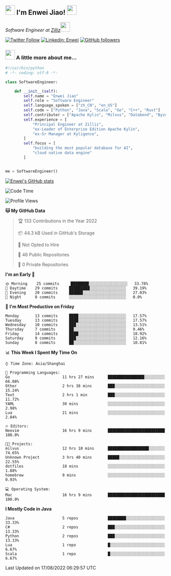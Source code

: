 <h2><img src="https://emojis.slackmojis.com/emojis/images/1531849430/4246/blob-sunglasses.gif?1531849430" width="30"/> I'm  Enwei Jiao! <img src="https://media.giphy.com/media/juBt25nT1KGys/giphy.gif" width=30> </h2>
<!-- <img align='right' src="https://media.giphy.com/media/M9gbBd9nbDrOTu1Mqx/giphy.gif" width="230"> -->
<p><em>Software Engineer at <a href="https://zilliz.com/">Zilliz</a><img src="https://media.giphy.com/media/WUlplcMpOCEmTGBtBW/giphy.gif" width="30"></em></p>

[![Twitter Follow](https://img.shields.io/twitter/follow/misteranmol?label=Follow)](https://twitter.com/intent/follow?screen_name=EnweiJiao)
[![Linkedin: Enwei](https://img.shields.io/badge/-enwei-blue?style=&logo=Linkedin&logoColor=white&link=https://www.linkedin.com/in/enwei-jiao-41192a97)](https://www.linkedin.com/in/enwei-jiao-41192a97/)
[![GitHub followers](https://img.shields.io/github/followers/jiaoew1991?label=Follow&style=social)](https://github.com/jiaoew1991)


### <img src="https://media.giphy.com/media/VgCDAzcKvsR6OM0uWg/giphy.gif" width="30"> A little more about me...  

```python
#!/usr/bin/python
# -*- coding: utf-8 -*-

class SoftwareEngineer:

    def __init__(self):
        self.name = "Enwei Jiao"
        self.role = "Software Engineer"
        self.language_spoken = ["zh_CN", "en_US"]
        self.code = ["Python", "Java", "Scala", "Go", "C++", "Rust"]
        self.contributer = ["Apache Kylin", "Milvus", "Databend", "Byzer-Lang"]
        self.experience = [
            "Principal Engineer at Zilliz",
            "ex-Leader of Enterprise Edition Apache Kylin",
            "ex-Sr Manager at Kyligence",
        ]
        self.focus = [
            "building the most popular database for AI",
            "cloud native data engine"
        ]


me = SoftwareEngineer()
```

[![Enwei's GitHub stats](https://github-readme-stats.vercel.app/api?username=jiaoew1991&count_private=true&show_icons=true)](https://github.com/jiaoew1991/jiaoew1991)

<!-- [![Top Langs](https://github-readme-stats.vercel.app/api/top-langs/?username=jiaoew1991&layout=compact)](https://github.com/jiaoew1991/jiaoew1991) -->

<!--START_SECTION:waka-->
![Code Time](http://img.shields.io/badge/Code%20Time-69%20hrs%2023%20mins-blue)

![Profile Views](http://img.shields.io/badge/Profile%20Views-1-blue)

**🐱 My GitHub Data** 

> 🏆 133 Contributions in the Year 2022
 > 
> 📦 44.3 kB Used in GitHub's Storage 
 > 
> 🚫 Not Opted to Hire
 > 
> 📜 46 Public Repositories 
 > 
> 🔑 0 Private Repositories  
 > 
**I'm an Early 🐤** 

```text
🌞 Morning    25 commits     ████████░░░░░░░░░░░░░░░░░   33.78% 
🌆 Daytime    29 commits     █████████░░░░░░░░░░░░░░░░   39.19% 
🌃 Evening    20 commits     ██████░░░░░░░░░░░░░░░░░░░   27.03% 
🌙 Night      0 commits      ░░░░░░░░░░░░░░░░░░░░░░░░░   0.0%

```
📅 **I'm Most Productive on Friday** 

```text
Monday       13 commits     ████░░░░░░░░░░░░░░░░░░░░░   17.57% 
Tuesday      13 commits     ████░░░░░░░░░░░░░░░░░░░░░   17.57% 
Wednesday    10 commits     ███░░░░░░░░░░░░░░░░░░░░░░   13.51% 
Thursday     7 commits      ██░░░░░░░░░░░░░░░░░░░░░░░   9.46% 
Friday       14 commits     ████░░░░░░░░░░░░░░░░░░░░░   18.92% 
Saturday     9 commits      ███░░░░░░░░░░░░░░░░░░░░░░   12.16% 
Sunday       8 commits      ██░░░░░░░░░░░░░░░░░░░░░░░   10.81%

```


📊 **This Week I Spent My Time On** 

```text
⌚︎ Time Zone: Asia/Shanghai

💬 Programming Languages: 
Go                       11 hrs 27 mins      ████████████████░░░░░░░░░   66.08% 
Other                    2 hrs 38 mins       ███░░░░░░░░░░░░░░░░░░░░░░   15.24% 
Text                     2 hrs 1 min         ███░░░░░░░░░░░░░░░░░░░░░░   11.72% 
YAML                     30 mins             ░░░░░░░░░░░░░░░░░░░░░░░░░   2.98% 
Lua                      21 mins             ░░░░░░░░░░░░░░░░░░░░░░░░░   2.04%

🔥 Editors: 
Neovim                   16 hrs 9 mins       █████████████████████████   100.0%

🐱‍💻 Projects: 
milvus                   12 hrs 10 mins      ██████████████████░░░░░░░   74.65% 
Unknown Project          3 hrs 40 mins       █████░░░░░░░░░░░░░░░░░░░░   22.55% 
dotfiles                 18 mins             ░░░░░░░░░░░░░░░░░░░░░░░░░   1.88% 
homebrew                 9 mins              ░░░░░░░░░░░░░░░░░░░░░░░░░   0.93%

💻 Operating System: 
Mac                      16 hrs 9 mins       █████████████████████████   100.0%

```

**I Mostly Code in Java** 

```text
Java                     5 repos             ████████░░░░░░░░░░░░░░░░░   33.33% 
C#                       2 repos             ███░░░░░░░░░░░░░░░░░░░░░░   13.33% 
Python                   2 repos             ███░░░░░░░░░░░░░░░░░░░░░░   13.33% 
Lua                      1 repo              █░░░░░░░░░░░░░░░░░░░░░░░░   6.67% 
Scala                    1 repo              █░░░░░░░░░░░░░░░░░░░░░░░░   6.67%

```



 Last Updated on 17/08/2022 06:29:57 UTC
<!--END_SECTION:waka-->
